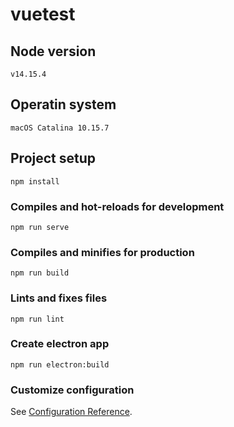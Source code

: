 # vuetest

## Node version

```
v14.15.4
```

## Operatin system

```
macOS Catalina 10.15.7
```

## Project setup

```
npm install
```

### Compiles and hot-reloads for development

```
npm run serve
```

### Compiles and minifies for production

```
npm run build
```

### Lints and fixes files

```
npm run lint
```

### Create electron app

```
npm run electron:build
```

### Customize configuration

See [Configuration Reference](https://cli.vuejs.org/config/).
